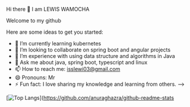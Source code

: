 Hi there 👋 
I am LEWIS WAMOCHA

Welcome to my github

Here are some ideas to get you started:

- 🌱 I’m currently learning kubernetes
- 👯 I’m looking to collaborate on spring boot and angular projects
- 🤔 I’m experience with using data structure and algorithms in Java
- 💬 Ask me about java, spring boot, typescript and linux
- 📫 How to reach me: isslewi03@gmail.com
- 😄 Pronouns: Mr
- ⚡ Fun fact: I love sharing my knowledge and learning from others.
-->




[![Top Langs](https://github-readme-stats.vercel.app/api/top-langs/?username=lewi01&layout=compact)](https://github.com/anuraghazra/github-readme-stats
